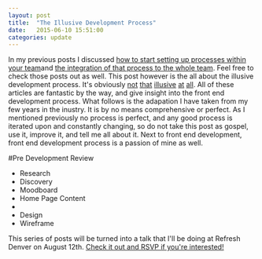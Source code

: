 ```yaml
---
layout: post
title:  "The Illusive Development Process"
date:   2015-06-10 15:51:00
categories: update
---
```

In my previous posts I discussed [how to start setting up processes within your team](http://dommagnifi.co/update/2015/05/14/spinning-up-process.html)and [the integration of that process to the whole team](http://dommagnifi.co/update/2015/06/01/the-importance-of-company-wide-respect-for-process.html). Feel free to check those posts out as well. This post however is the all about the illusive development process. It's obviously [not](http://vincentp.me/blog/my-front-end-development-process-start-to-finish/) [that](http://blog.chartbeat.com/2014/01/30/modern-front-end-workflow-start-finish/) [illusive](https://www.codeschool.com/blog/2014/11/14/front-end-process/) [at](http://code.tutsplus.com/tutorials/essential-tools-for-a-modern-front-end-development-workflow--pre-66083) [all](http://bradfrost.com/blog/post/development-is-design/). All of these articles are fantastic by the way, and give insight into the front end development process. What follows is the adapation I have taken from my few years in the inustry. It is by no means comprehensive or perfect. As I mentioned previously no process is perfect, and any good process is iterated upon and constantly changing, so do not take this post as gospel, use it, improve it, and tell me all about it. Next to front end development, front end development process is a passion of mine as well.

#Pre Development Review

- Research
- Discovery
- Moodboard
- Home Page Content
- 
- Design
- Wireframe

This series of posts will be turned into a talk that I'll be doing at Refresh Denver on August 12th. [Check it out and RSVP if you're interested!](http://www.meetup.com/refreshdenver/events/219844847/)